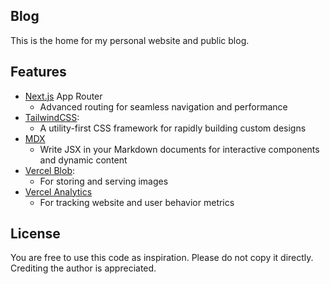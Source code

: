 ## Blog

This is the home for my personal website and public blog.

## Features

- [Next.js](https://nextjs.org) App Router
  - Advanced routing for seamless navigation and performance
- [TailwindCSS](https://tailwindcss.com/):
  - A utility-first CSS framework for rapidly building custom designs
- [MDX](https://mdxjs.com/)
  - Write JSX in your Markdown documents for interactive components and dynamic content
- [Vercel Blob](https://vercel.com/docs/storage/vercel-blob):
  - For storing and serving images
- [Vercel Analytics](https://vercel.com/analytics)
  - For tracking website and user behavior metrics

## License

You are free to use this code as inspiration. Please do not copy it directly. Crediting the author is appreciated.
